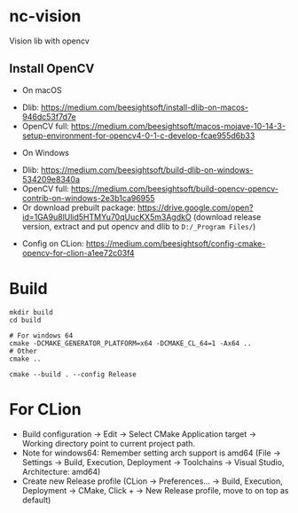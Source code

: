 # nc-vision
Vision lib with opencv

## Install OpenCV

- On macOS
+ Dlib: https://medium.com/beesightsoft/install-dlib-on-macos-946dc53f7d7e
+ OpenCV full: https://medium.com/beesightsoft/macos-mojave-10-14-3-setup-environment-for-opencv4-0-1-c-develop-fcae955d6b33

- On Windows
+ Dlib: https://medium.com/beesightsoft/build-dlib-on-windows-534209e8340a
+ OpenCV full: https://medium.com/beesightsoft/build-opencv-opencv-contrib-on-windows-2e3b1ca96955
+ Or download prebuilt package: https://drive.google.com/open?id=1GA9u8lUlid5HTMYu70qUucKX5m3AgdkO (download release version, extract and put opencv and dlib to `D:/_Program Files/`)

- Config on CLion: https://medium.com/beesightsoft/config-cmake-opencv-for-clion-a1ee72c03f4

# Build
```
mkdir build
cd build

# For windows 64
cmake -DCMAKE_GENERATOR_PLATFORM=x64 -DCMAKE_CL_64=1 -Ax64 ..
# Other
cmake ..

cmake --build . --config Release
```

# For CLion
- Build configuration -> Edit -> Select CMake Application target -> Working directory point to current project path.
- Note for windows64:
Remember setting arch support is amd64 (File -> Settings -> Build, Execution, Deployment -> Toolchains -> Visual Studio, Architecture: amd64)
- Create new Release profile (CLion -> Preferences... -> Build, Execution, Deployment -> CMake, Click + -> New Release profile, move to on top as default)